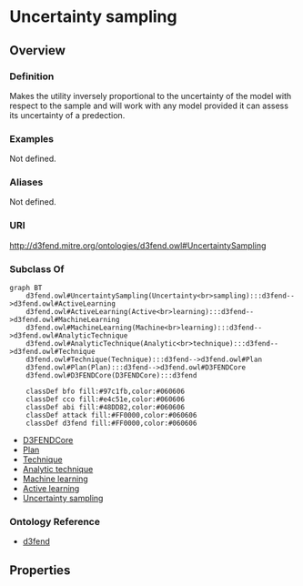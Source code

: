 # Uncertainty sampling

## Overview

### Definition
Makes the utility inversely proportional to the uncertainty of the model with respect to the sample and will work with any  model provided it can assess its uncertainty of a predection.

### Examples
Not defined.

### Aliases
Not defined.

### URI
http://d3fend.mitre.org/ontologies/d3fend.owl#UncertaintySampling

### Subclass Of
```mermaid
graph BT
    d3fend.owl#UncertaintySampling(Uncertainty<br>sampling):::d3fend-->d3fend.owl#ActiveLearning
    d3fend.owl#ActiveLearning(Active<br>learning):::d3fend-->d3fend.owl#MachineLearning
    d3fend.owl#MachineLearning(Machine<br>learning):::d3fend-->d3fend.owl#AnalyticTechnique
    d3fend.owl#AnalyticTechnique(Analytic<br>technique):::d3fend-->d3fend.owl#Technique
    d3fend.owl#Technique(Technique):::d3fend-->d3fend.owl#Plan
    d3fend.owl#Plan(Plan):::d3fend-->d3fend.owl#D3FENDCore
    d3fend.owl#D3FENDCore(D3FENDCore):::d3fend
    
    classDef bfo fill:#97c1fb,color:#060606
    classDef cco fill:#e4c51e,color:#060606
    classDef abi fill:#48DD82,color:#060606
    classDef attack fill:#FF0000,color:#060606
    classDef d3fend fill:#FF0000,color:#060606
```

- [D3FENDCore](/docs/ontology/reference/model/D3FENDCore/D3FENDCore.md)
- [Plan](/docs/ontology/reference/model/D3FENDCore/Plan/Plan.md)
- [Technique](/docs/ontology/reference/model/D3FENDCore/Plan/Technique/Technique.md)
- [Analytic technique](/docs/ontology/reference/model/D3FENDCore/Plan/Technique/Analytic%20technique/Analytic%20technique.md)
- [Machine learning](/docs/ontology/reference/model/D3FENDCore/Plan/Technique/Analytic%20technique/Machine%20learning/Machine%20learning.md)
- [Active learning](/docs/ontology/reference/model/D3FENDCore/Plan/Technique/Analytic%20technique/Machine%20learning/Active%20learning/Active%20learning.md)
- [Uncertainty sampling](/docs/ontology/reference/model/D3FENDCore/Plan/Technique/Analytic%20technique/Machine%20learning/Active%20learning/Uncertainty%20sampling/Uncertainty%20sampling.md)


### Ontology Reference
- [d3fend](http://d3fend.mitre.org/ontologies/d3fend.owl#)

## Properties
